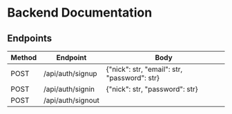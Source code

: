 # Backend Documentation

## Endpoints

|Method|Endpoint|Body|
|------|--------|--------|
|POST|/api/auth/signup|{"nick": str, "email": str, "password": str}|
|POST|/api/auth/signin|{"nick": str, "password": str}|
|POST|/api/auth/signout||
